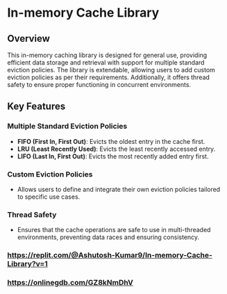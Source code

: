 # In-memory Cache Library

## Overview
This in-memory caching library is designed for general use, providing efficient data storage and retrieval with support for multiple standard eviction policies. The library is extendable, allowing users to add custom eviction policies as per their requirements. Additionally, it offers thread safety to ensure proper functioning in concurrent environments.

## Key Features

### Multiple Standard Eviction Policies
- **FIFO (First In, First Out)**: Evicts the oldest entry in the cache first.
- **LRU (Least Recently Used)**: Evicts the least recently accessed entry.
- **LIFO (Last In, First Out)**: Evicts the most recently added entry first.

### Custom Eviction Policies
- Allows users to define and integrate their own eviction policies tailored to specific use cases.

### Thread Safety
- Ensures that the cache operations are safe to use in multi-threaded environments, preventing data races and ensuring consistency.


### https://replit.com/@Ashutosh-Kumar9/In-memory-Cache-Library?v=1

### https://onlinegdb.com/GZ8kNmDhV
